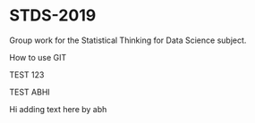 # STDS-2019
Group work for the Statistical Thinking for Data Science subject.

How to use GIT

TEST 123

TEST ABHI

Hi adding text here by abh